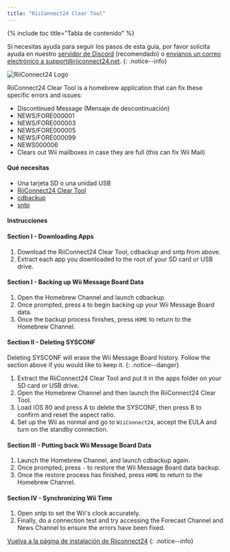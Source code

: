 ```yaml
---
title: "RiiConnect24 Clear Tool"
---
```


{% include toc title="Tabla de contenido" %}

Si necesitas ayuda para seguir los pasos de esta guía, por favor solicita ayuda en nuestro [servidor de Discord](https://discord.gg/rc24) (recomendado) o [envíanos un correo electrónico a support@riiconnect24.net](mailto:support@riiconnect24.net).
{: .notice--info}

![RiiConnect24 Logo](/images/WiiRC24Logo.jpg)

RiiConnect24 Clear Tool is a homebrew application that can fix these specific errors and issues:

- Discontinued Message (Mensaje de descontinuación)
- NEWS/FORE000001
- NEWS/FORE000003
- NEWS/FORE000005
- NEWS/FORE000099
- NEWS000006
- Clears out Wii mailboxes in case they are full (this can fix Wii Mail)

#### Qué necesitas

- Una tarjeta SD o una unidad USB
- [RiiConnect24 Clear Tool](https://hbb1.oscwii.org/hbb/RC24-Clear-Tool/RC24-Clear-Tool.zip)
- [cdbackup](https://hbb1.oscwii.org/hbb/cdbackup/cdbackup.zip)
- [sntp](https://hbb1.oscwii.org/hbb/sntp/sntp.zip)

#### Instrucciones

#### Section I - Downloading Apps

1. Download the RiiConnect24 Clear Tool, cdbackup and sntp from above.
1. Extract each app you downloaded to the root of your SD card or USB drive.

#### Section I - Backing up Wii Message Board Data

1. Open the Homebrew Channel and launch cdbackup.
1. Once prompted, press `A` to begin backing up your Wii Message Board data.
1. Once the backup process finishes, press `HOME` to return to the Homebrew Channel.

#### Section II - Deleting SYSCONF

Deleting SYSCONF will erase the Wii Message Board history. Follow the section above if you would like to keep it.
{: .notice--danger}

1. Extract the RiiConnect24 Clear Tool and put it in the apps folder on your SD card or USB drive.
2. Open the Homebrew Channel and then launch the RiiConnect24 Clear Tool.
3. Load IOS 80 and press A to delete the SYSCONF, then press B to confirm and reset the aspect ratio.
4. Set up the Wii as normal and go to `WiiConnect24`, accept the EULA and turn on the standby connection.

#### Section III - Putting back Wii Message Board Data

1. Launch the Homebrew Channel, and launch cdbackup again.
1. Once prompted, press `-` to restore the Wii Message Board data backup.
1. Once the restore process has finished, press `HOME` to return to the Homebrew Channel.

#### Section IV - Synchronizing Wii Time

1. Open sntp to set the Wii's clock accurately.
2. Finally, do a connection test and try accessing the Forecast Channel and News Channel to ensure the errors have been fixed.

[Vuelva a la página de instalación de Riiconnect24](riiconnect24)
{: .notice--info}
